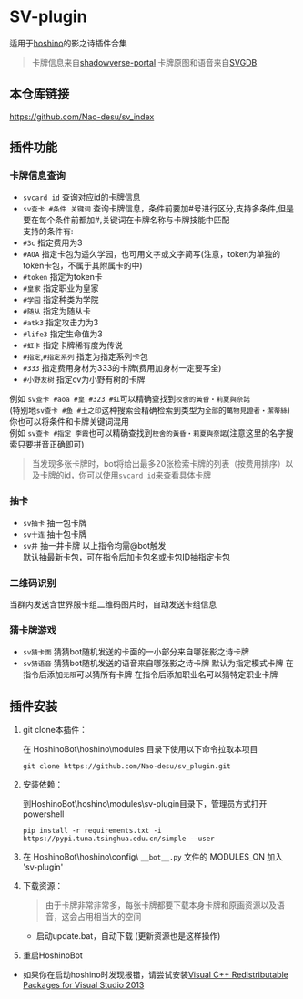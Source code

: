 # SV-plugin

适用于[hoshino](https://github.com/Ice9Coffee/HoshinoBot)的影之诗插件合集
> 卡牌信息来自[shadowverse-portal](https://shadowverse-portal.com)
> 卡牌原图和语音来自[SVGDB](https://svgdb.me/)

## 本仓库链接

<https://github.com/Nao-desu/sv_index>

## 插件功能

### 卡牌信息查询

- `svcard id` 查询对应id的卡牌信息  
- `sv查卡 #条件 关键词` 查询卡牌信息，条件前要加#号进行区分,支持多条件,但是要在每个条件前都加#,关键词在卡牌名称与卡牌技能中匹配  
 支持的条件有:  
- `#3c` 指定费用为3  
- `#AOA` 指定卡包为遥久学园，也可用文字或文字简写(注意，token为单独的token卡包，不属于其附属卡的中)
- `#token` 指定为token卡  
- `#皇家` 指定职业为皇家  
- `#学园` 指定种类为学院  
- `#随从` 指定为随从卡  
- `#atk3` 指定攻击力为3  
- `#life3` 指定生命值为3  
- `#虹卡` 指定卡牌稀有度为传说
- `#指定`,`#指定系列` 指定为指定系列卡包
- `#333` 指定费用身材为333的卡牌(费用加身材一定要写全)
- `#小野友树` 指定cv为小野有树的卡牌

例如 `sv查卡 #aoa #皇 #323 #虹`可以精确查找到`校舍的黃昏‧莉夏與奈諾`  
(特别地`sv查卡 #鱼 #土之印`这种搜索会精确检索到类型为`全部`的`萬物見證者‧潔蒂絲`)
你也可以将条件和卡牌关键词混用  
例如 `sv查卡 #指定 李霞`也可以精确查找到`校舍的黃昏‧莉夏與奈諾`(注意这里的名字搜索只要拼音正确即可)  
> 当发现多张卡牌时，bot将给出最多20张检索卡牌的列表（按费用排序）以及卡牌的id，你可以使用`svcard id`来查看具体卡牌

### 抽卡

- `sv抽卡` 抽一包卡牌
- `sv十连` 抽十包卡牌
- `sv井` 抽一井卡牌
以上指令均需@bot触发  
默认抽最新卡包，可在指令后加卡包名或卡包ID抽指定卡包

### 二维码识别

当群内发送含世界服卡组二维码图片时，自动发送卡组信息

### 猜卡牌游戏

- `sv猜卡面` 猜猜bot随机发送的卡面的一小部分来自哪张影之诗卡牌
- `sv猜语音` 猜猜bot随机发送的语音来自哪张影之诗卡牌
默认为指定模式卡牌
在指令后添加`无限`可以猜所有卡牌
在指令后添加职业名可以猜特定职业卡牌

## 插件安装

1. git clone本插件：

    在 HoshinoBot\hoshino\modules 目录下使用以下命令拉取本项目

    ```shell
    git clone https://github.com/Nao-desu/sv_plugin.git
    ```

2. 安装依赖：

    到HoshinoBot\hoshino\modules\sv-plugin目录下，管理员方式打开powershell

    ```shell
    pip install -r requirements.txt -i https://pypi.tuna.tsinghua.edu.cn/simple --user
    ```

3. 在 HoshinoBot\hoshino\config\ `__bot__.py` 文件的 MODULES_ON 加入 'sv-plugin'

4. 下载资源：
    >由于卡牌非常非常多，每张卡牌都要下载本身卡牌和原画资源以及语音，这会占用相当大的空间
    - 启动update.bat，自动下载 (更新资源也是这样操作)

5. 重启HoshinoBot

- 如果你在启动hoshino时发现报错，请尝试安装[Visual C++ Redistributable Packages for Visual Studio 2013](https://www.microsoft.com/zh-CN/download/details.aspx?id=40784)
